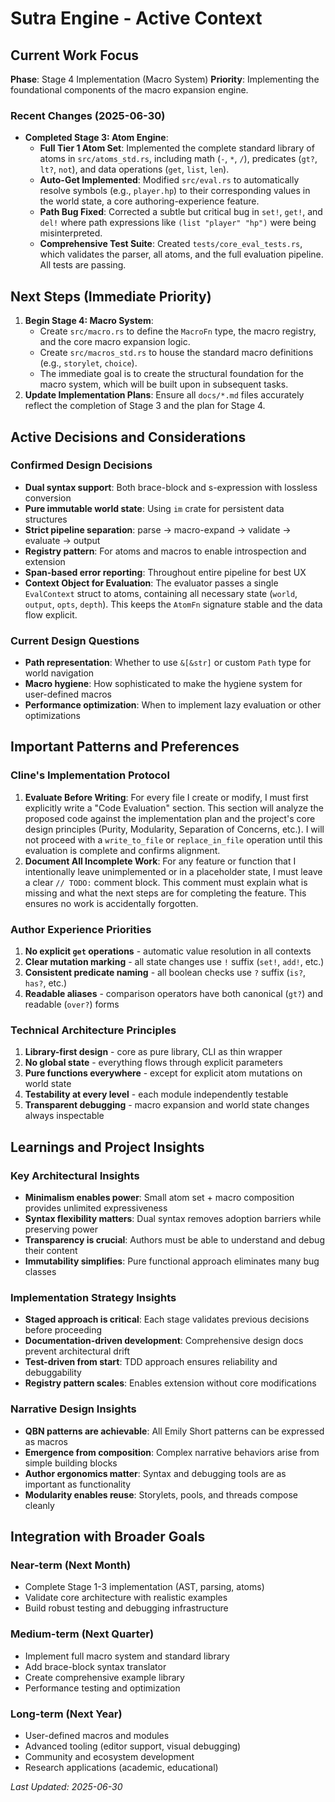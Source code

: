 # Sutra Engine - Active Context

## Current Work Focus

**Phase**: Stage 4 Implementation (Macro System)
**Priority**: Implementing the foundational components of the macro expansion engine.

### Recent Changes (2025-06-30)
- **Completed Stage 3: Atom Engine**:
  - **Full Tier 1 Atom Set**: Implemented the complete standard library of atoms in `src/atoms_std.rs`, including math (`-`, `*`, `/`), predicates (`gt?`, `lt?`, `not`), and data operations (`get`, `list`, `len`).
  - **Auto-Get Implemented**: Modified `src/eval.rs` to automatically resolve symbols (e.g., `player.hp`) to their corresponding values in the world state, a core authoring-experience feature.
  - **Path Bug Fixed**: Corrected a subtle but critical bug in `set!`, `get!`, and `del!` where path expressions like `(list "player" "hp")` were being misinterpreted.
  - **Comprehensive Test Suite**: Created `tests/core_eval_tests.rs`, which validates the parser, all atoms, and the full evaluation pipeline. All tests are passing.

## Next Steps (Immediate Priority)

1.  **Begin Stage 4: Macro System**:
    - Create `src/macro.rs` to define the `MacroFn` type, the macro registry, and the core macro expansion logic.
    - Create `src/macros_std.rs` to house the standard macro definitions (e.g., `storylet`, `choice`).
    - The immediate goal is to create the structural foundation for the macro system, which will be built upon in subsequent tasks.
2.  **Update Implementation Plans**: Ensure all `docs/*.md` files accurately reflect the completion of Stage 3 and the plan for Stage 4.

## Active Decisions and Considerations

### Confirmed Design Decisions
- **Dual syntax support**: Both brace-block and s-expression with lossless conversion
- **Pure immutable world state**: Using `im` crate for persistent data structures
- **Strict pipeline separation**: parse → macro-expand → validate → evaluate → output
- **Registry pattern**: For atoms and macros to enable introspection and extension
- **Span-based error reporting**: Throughout entire pipeline for best UX
- **Context Object for Evaluation**: The evaluator passes a single `EvalContext` struct to atoms, containing all necessary state (`world`, `output`, `opts`, `depth`). This keeps the `AtomFn` signature stable and the data flow explicit.

### Current Design Questions
- **Path representation**: Whether to use `&[&str]` or custom `Path` type for world navigation
- **Macro hygiene**: How sophisticated to make the hygiene system for user-defined macros
- **Performance optimization**: When to implement lazy evaluation or other optimizations

## Important Patterns and Preferences

### Cline's Implementation Protocol
1.  **Evaluate Before Writing**: For every file I create or modify, I must first explicitly write a "Code Evaluation" section. This section will analyze the proposed code against the implementation plan and the project's core design principles (Purity, Modularity, Separation of Concerns, etc.). I will not proceed with a `write_to_file` or `replace_in_file` operation until this evaluation is complete and confirms alignment.
2.  **Document All Incomplete Work**: For any feature or function that I intentionally leave unimplemented or in a placeholder state, I must leave a clear `// TODO:` comment block. This comment must explain what is missing and what the next steps are for completing the feature. This ensures no work is accidentally forgotten.

### Author Experience Priorities
1. **No explicit `get` operations** - automatic value resolution in all contexts
2. **Clear mutation marking** - all state changes use `!` suffix (`set!`, `add!`, etc.)
3. **Consistent predicate naming** - all boolean checks use `?` suffix (`is?`, `has?`, etc.)
4. **Readable aliases** - comparison operators have both canonical (`gt?`) and readable (`over?`) forms

### Technical Architecture Principles
1. **Library-first design** - core as pure library, CLI as thin wrapper
2. **No global state** - everything flows through explicit parameters
3. **Pure functions everywhere** - except for explicit atom mutations on world state
4. **Testability at every level** - each module independently testable
5. **Transparent debugging** - macro expansion and world state changes always inspectable

## Learnings and Project Insights

### Key Architectural Insights
- **Minimalism enables power**: Small atom set + macro composition provides unlimited expressiveness
- **Syntax flexibility matters**: Dual syntax removes adoption barriers while preserving power
- **Transparency is crucial**: Authors must be able to understand and debug their content
- **Immutability simplifies**: Pure functional approach eliminates many bug classes

### Implementation Strategy Insights
- **Staged approach is critical**: Each stage validates previous decisions before proceeding
- **Documentation-driven development**: Comprehensive design docs prevent architectural drift
- **Test-driven from start**: TDD approach ensures reliability and debuggability
- **Registry pattern scales**: Enables extension without core modifications

### Narrative Design Insights
- **QBN patterns are achievable**: All Emily Short patterns can be expressed as macros
- **Emergence from composition**: Complex narrative behaviors arise from simple building blocks
- **Author ergonomics matter**: Syntax and debugging tools are as important as functionality
- **Modularity enables reuse**: Storylets, pools, and threads compose cleanly

## Integration with Broader Goals

### Near-term (Next Month)
- Complete Stage 1-3 implementation (AST, parsing, atoms)
- Validate core architecture with realistic examples
- Build robust testing and debugging infrastructure

### Medium-term (Next Quarter)
- Implement full macro system and standard library
- Add brace-block syntax translator
- Create comprehensive example library
- Performance testing and optimization

### Long-term (Next Year)
- User-defined macros and modules
- Advanced tooling (editor support, visual debugging)
- Community and ecosystem development
- Research applications (academic, educational)

*Last Updated: 2025-06-30*
